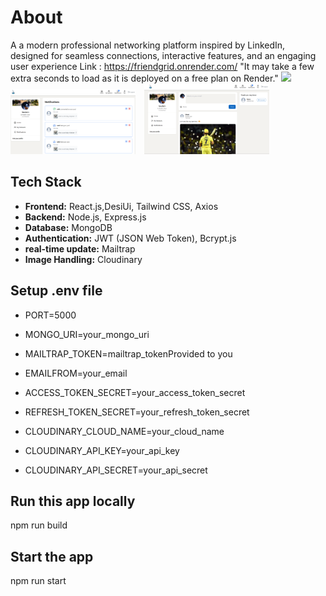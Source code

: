 # About
A  a modern professional networking platform inspired by LinkedIn, designed for seamless connections, interactive
features, and an engaging user experience
Link : https://friendgrid.onrender.com/
"It may take a few extra seconds to load as it is deployed on a free plan on Render."
<img src="./Frindgrid1.png" width="200" style="margin-right: 10px;"/>
<img src="./Friendgrid2.png" width="200" style="margin-right: 10px;"/>
<img src="./Friendgrid3.png" width="200" />
## Tech Stack

- **Frontend:** React.js,DesiUi, Tailwind CSS, Axios 
- **Backend:** Node.js, Express.js
- **Database:** MongoDB
- **Authentication:** JWT (JSON Web Token), Bcrypt.js
- **real-time update:** Mailtrap
- **Image Handling:** Cloudinary

## Setup .env file

- PORT=5000
- MONGO_URI=your_mongo_uri

- MAILTRAP_TOKEN=mailtrap_tokenProvided to you
- EMAILFROM=your_email

- ACCESS_TOKEN_SECRET=your_access_token_secret
- REFRESH_TOKEN_SECRET=your_refresh_token_secret

- CLOUDINARY_CLOUD_NAME=your_cloud_name
- CLOUDINARY_API_KEY=your_api_key
- CLOUDINARY_API_SECRET=your_api_secret
  
## Run this app locally
 npm run build
 
## Start the app
 npm run start

